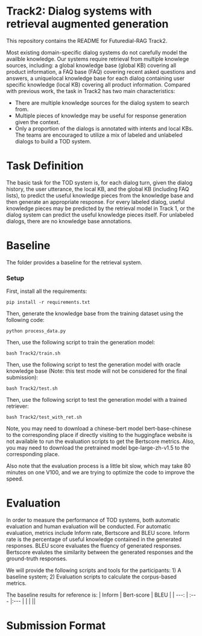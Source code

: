 # Track2: Dialog systems with retrieval augmented generation
This repository contains the README for Futuredial-RAG Track2.

Most existing domain-specific dialog systems do not carefully model the availble knowledge. Our systems require retrieval from multiple knowlege sources, including: a global knowledge base (global KB) covering all product information, a FAQ base (FAQ) covering recent asked questions and answers, a uniquelocal knowledge base for each dialog containing user specific knowledge (local KB) covering all product information. Compared with previous work, the task in Track2 has two main characteristics:
* There are multiple knowledge sources for the dialog system to search from.
* Multiple pieces of knowledge may be useful for response generation given the context.
*  Only a proportion of the dialogs is annotated with intents and local KBs. The teams are encouraged to utilize a mix of labeled and unlabeled dialogs to build a TOD system.

# Task Definition
The basic task for the TOD system is, for each dialog turn, given the dialog history, the user utterance, the local KB, and the global KB (including FAQ lists), to predict the useful knowledge pieces from the knowledge base and then generate an appropriate response. 
For every labeled dialog, useful knowledge pieces may be predicted by the retrieval model in Track 1, or the dialog system can predict the useful knowledge pieces itself.
For unlabeled dialogs, there are no knowledge base annotations.

# Baseline 
The folder provides a baseline for the retrieval system.  

### Setup
First, install all the requirements:
```Shell
pip install -r requirements.txt 
```

Then, generate the knowledge base from the training dataset using the following code:
```Shell
python process_data.py
```

Then, use the following script to train the generation model:
```Shell
bash Track2/train.sh
```

Then, use the following script to test the generation model with oracle knowledge base (Note: this test mode will not be considered for the final submission):
```Shell
bash Track2/test.sh
```

Then, use the following script to test the generation model with a trained retriever:
```Shell
bash Track2/test_with_ret.sh
```

Note, you may need to download a chinese-bert model bert-base-chinese to the corresponding place if directly visiting to the huggingface website is not available to run the evaluation scripts to get the Bertscore metrics. Also, you may need to download the pretrained model bge-large-zh-v1.5 to the corresponding place.

Also note that the evaluation process is a little bit slow, which may take 80 minutes on one V100, and we are trying to optimize the code to improve the speed.
# Evaluation
In order to measure the performance of TOD systems, both automatic evaluation and human evaluation will be conducted. 
For automatic evaluation, metrics include Inform rate, Bertscore and BLEU score. Inform rate is the percentage of useful knowledge contained in the generated responses. BLEU score evaluates the fluency of generated responses. Bertscore evalutes the similarity between the generated responses and the ground-truth responses.

We will provide the following scripts and tools for the participants: 1) A baseline system; 2) Evaluation scripts to calculate the corpus-based metrics.

The baseline results for reference is:
| Inform | Bert-score | BLEU |
| ---: | :--- |:--- |
| | ||

# Submission Format


